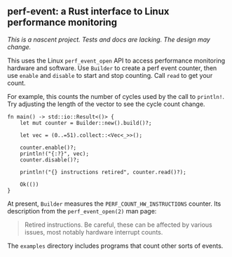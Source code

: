 ## perf-event: a Rust interface to Linux performance monitoring

*This is a nascent project. Tests and docs are lacking. The design may change.*

This uses the Linux `perf_event_open` API to access performance monitoring
hardware and software. Use `Builder` to create a perf event counter, then use
`enable` and `disable` to start and stop counting. Call `read` to get your
count.

For example, this counts the number of cycles used by the call to `println!`.
Try adjusting the length of the vector to see the cycle count change.

    fn main() -> std::io::Result<()> {
        let mut counter = Builder::new().build()?;

        let vec = (0..=51).collect::<Vec<_>>();

        counter.enable()?;
        println!("{:?}", vec);
        counter.disable()?;

        println!("{} instructions retired", counter.read()?);

        Ok(())
    }

At present, `Builder` measures the `PERF_COUNT_HW_INSTRUCTIONS` counter. Its
description from the `perf_event_open(2)` man page:

> Retired instructions. Be careful, these can be affected by various issues,
> most notably hardware interrupt counts.

The `examples` directory includes programs that count other sorts of events.
